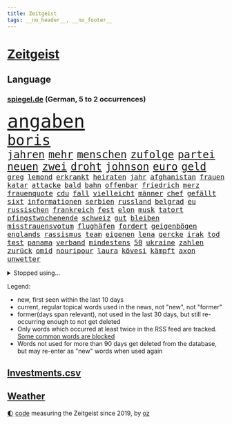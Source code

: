 ```yaml
---
title: Zeitgeist
tags: __no_header__, __no_footer__
---
```


# [Zeitgeist](https://oliz.io/zeitgeist/)

## Language

<h3><a href="https://www.spiegel.de" target="_blank">spiegel.de</a> (German, 5 to 2 occurrences)</h3>
<p style="font-family:monospace">
<span style="font-size:32pt"><a href="news_links.html#angaben" class="current">angaben</a></span>
<br>
<span style="font-size:25pt"><a href="news_links.html#boris" class="current">boris</a></span>
<br>
<span style="font-size:18pt"><a href="news_links.html#jahren" class="current">jahren</a></span>
<span style="font-size:18pt"><a href="news_links.html#mehr" class="current">mehr</a></span>
<span style="font-size:18pt"><a href="news_links.html#menschen" class="current">menschen</a></span>
<span style="font-size:18pt"><a href="news_links.html#zufolge" class="current">zufolge</a></span>
<span style="font-size:18pt"><a href="news_links.html#partei" class="current">partei</a></span>
<span style="font-size:18pt"><a href="news_links.html#neuen" class="current">neuen</a></span>
<span style="font-size:18pt"><a href="news_links.html#zwei" class="current">zwei</a></span>
<span style="font-size:18pt"><a href="news_links.html#droht" class="current">droht</a></span>
<span style="font-size:18pt"><a href="news_links.html#johnson" class="current">johnson</a></span>
<span style="font-size:18pt"><a href="news_links.html#euro" class="current">euro</a></span>
<span style="font-size:18pt"><a href="news_links.html#geld" class="current">geld</a></span>
<br>
<span style="font-size:12pt"><a href="news_links.html#greg" class="current">greg</a></span>
<span style="font-size:12pt"><a href="news_links.html#lemond" class="new">lemond</a></span>
<span style="font-size:12pt"><a href="news_links.html#erkrankt" class="current">erkrankt</a></span>
<span style="font-size:12pt"><a href="news_links.html#heiraten" class="current">heiraten</a></span>
<span style="font-size:12pt"><a href="news_links.html#jahr" class="current">jahr</a></span>
<span style="font-size:12pt"><a href="news_links.html#afghanistan" class="current">afghanistan</a></span>
<span style="font-size:12pt"><a href="news_links.html#frauen" class="current">frauen</a></span>
<span style="font-size:12pt"><a href="news_links.html#katar" class="current">katar</a></span>
<span style="font-size:12pt"><a href="news_links.html#attacke" class="current">attacke</a></span>
<span style="font-size:12pt"><a href="news_links.html#bald" class="current">bald</a></span>
<span style="font-size:12pt"><a href="news_links.html#bahn" class="current">bahn</a></span>
<span style="font-size:12pt"><a href="news_links.html#offenbar" class="current">offenbar</a></span>
<span style="font-size:12pt"><a href="news_links.html#friedrich" class="current">friedrich</a></span>
<span style="font-size:12pt"><a href="news_links.html#merz" class="current">merz</a></span>
<span style="font-size:12pt"><a href="news_links.html#frauenquote" class="current">frauenquote</a></span>
<span style="font-size:12pt"><a href="news_links.html#cdu" class="current">cdu</a></span>
<span style="font-size:12pt"><a href="news_links.html#fall" class="current">fall</a></span>
<span style="font-size:12pt"><a href="news_links.html#vielleicht" class="current">vielleicht</a></span>
<span style="font-size:12pt"><a href="news_links.html#männer" class="current">männer</a></span>
<span style="font-size:12pt"><a href="news_links.html#chef" class="current">chef</a></span>
<span style="font-size:12pt"><a href="news_links.html#gefällt" class="current">gefällt</a></span>
<span style="font-size:12pt"><a href="news_links.html#sixt" class="current">sixt</a></span>
<span style="font-size:12pt"><a href="news_links.html#informationen" class="current">informationen</a></span>
<span style="font-size:12pt"><a href="news_links.html#serbien" class="current">serbien</a></span>
<span style="font-size:12pt"><a href="news_links.html#russland" class="current">russland</a></span>
<span style="font-size:12pt"><a href="news_links.html#belgrad" class="current">belgrad</a></span>
<span style="font-size:12pt"><a href="news_links.html#eu" class="current">eu</a></span>
<span style="font-size:12pt"><a href="news_links.html#russischen" class="current">russischen</a></span>
<span style="font-size:12pt"><a href="news_links.html#frankreich" class="current">frankreich</a></span>
<span style="font-size:12pt"><a href="news_links.html#fest" class="current">fest</a></span>
<span style="font-size:12pt"><a href="news_links.html#elon" class="current">elon</a></span>
<span style="font-size:12pt"><a href="news_links.html#musk" class="current">musk</a></span>
<span style="font-size:12pt"><a href="news_links.html#tatort" class="current">tatort</a></span>
<span style="font-size:12pt"><a href="news_links.html#pfingstwochenende" class="new">pfingstwochenende</a></span>
<span style="font-size:12pt"><a href="news_links.html#schweiz" class="current">schweiz</a></span>
<span style="font-size:12pt"><a href="news_links.html#gut" class="current">gut</a></span>
<span style="font-size:12pt"><a href="news_links.html#bleiben" class="current">bleiben</a></span>
<span style="font-size:12pt"><a href="news_links.html#misstrauensvotum" class="current">misstrauensvotum</a></span>
<span style="font-size:12pt"><a href="news_links.html#flughäfen" class="current">flughäfen</a></span>
<span style="font-size:12pt"><a href="news_links.html#fordert" class="current">fordert</a></span>
<span style="font-size:12pt"><a href="news_links.html#geigenbögen" class="new">geigenbögen</a></span>
<span style="font-size:12pt"><a href="news_links.html#englands" class="current">englands</a></span>
<span style="font-size:12pt"><a href="news_links.html#rassismus" class="current">rassismus</a></span>
<span style="font-size:12pt"><a href="news_links.html#team" class="current">team</a></span>
<span style="font-size:12pt"><a href="news_links.html#eigenen" class="current">eigenen</a></span>
<span style="font-size:12pt"><a href="news_links.html#lena" class="new">lena</a></span>
<span style="font-size:12pt"><a href="news_links.html#gercke" class="new">gercke</a></span>
<span style="font-size:12pt"><a href="news_links.html#irak" class="current">irak</a></span>
<span style="font-size:12pt"><a href="news_links.html#tod" class="current">tod</a></span>
<span style="font-size:12pt"><a href="news_links.html#test" class="current">test</a></span>
<span style="font-size:12pt"><a href="news_links.html#panama" class="new">panama</a></span>
<span style="font-size:12pt"><a href="news_links.html#verband" class="current">verband</a></span>
<span style="font-size:12pt"><a href="news_links.html#mindestens" class="current">mindestens</a></span>
<span style="font-size:12pt"><a href="news_links.html#50" class="current">50</a></span>
<span style="font-size:12pt"><a href="news_links.html#ukraine" class="current">ukraine</a></span>
<span style="font-size:12pt"><a href="news_links.html#zahlen" class="current">zahlen</a></span>
<span style="font-size:12pt"><a href="news_links.html#zurück" class="current">zurück</a></span>
<span style="font-size:12pt"><a href="news_links.html#omid" class="current">omid</a></span>
<span style="font-size:12pt"><a href="news_links.html#nouripour" class="current">nouripour</a></span>
<span style="font-size:12pt"><a href="news_links.html#laura" class="current">laura</a></span>
<span style="font-size:12pt"><a href="news_links.html#kövesi" class="new">kövesi</a></span>
<span style="font-size:12pt"><a href="news_links.html#kämpft" class="current">kämpft</a></span>
<span style="font-size:12pt"><a href="news_links.html#axon" class="new">axon</a></span>
<span style="font-size:12pt"><a href="news_links.html#unwetter" class="current">unwetter</a></span>
</p>
<details>
<summary>Stopped using...</summary>
<p class="former" style="font-size:12pt">
positionen(593) beschwerde(591) enorm(591) entdeckten(591) geschäfte(591) benjamin(590) einiges(590) früh(590) gewissen(590) insekten(590) kita(590) legendären(590) unmöglich(590) wirecard(590) angeklagte(589) befürchten(589) diskriminierung(589) entschuldigt(589) erholt(589) scheuer(589) arbeitnehmer(588) bewährung(588) reul(588) schlag(588) sonne(588) unerwartet(588) unterschiede(588) zuerst(588) armenien(587) außenpolitik(587) entwicklungen(587) feierte(587) gast(587) kauft(587) manchen(587) niederländische(587) trauer(587) weise(587) 125(586) arsenal(586) beruf(586) desaster(586) einstieg(586) konzept(586) paare(586) persönliche(586) verlief(586) äußerungen(586) bernd(585) echte(585) flieht(585) gewerkschaft(585) jahrzehnten(585) kanzleramt(585) radikale(585) warnte(585) 65(584) bereiten(584) erheben(584) ernst(584) europäer(584) fortschritt(584) geboten(584) gegenseitig(584) jüngste(584) konzernchef(584) schiedsrichter(584) sicherheitskräfte(584) szene(584) terroristen(584) tests(584) treffer(584) usgericht(584) 150(583) bisschen(583) diskutieren(583) dubai(583) erscheinen(583) eskalieren(583) fahrt(583) infizierte(583) jagd(583) mangelt(583) minderjährige(583) unruhen(583) anlagen(582) ausflug(582) betriebe(582) bundestags(582) durchgesetzt(582) erzielt(582) grünheide(582) konjunktur(582) medienbericht(582) nachspiel(582) sendet(582) sichergestellt(582) tweet(582) umsatz(582) wurzeln(582) anbieten(581) bewährungsstrafe(581) maximal(581) mitarbeitern(581) plaßmann(581) stuttmann(581) unterstützer(581) ziemlich(581) 7(580) abgesetzt(580) franziskus(580) hunde(580) illegalen(580) klären(580) kollaps(580) rechtsextremisten(580) wohnen(580) bolsonaro(579) europäischer(579) geräte(579) jair(579) tagelang(579) weisen(579) 10(578) anschließend(578) behandeln(578) endgültig(578) rollen(578) verteidigung(578) 43(577) dachte(577) debatten(577) gemeinsamen(577) lernt(577) rekordhoch(577) tauchen(577) beleidigt(576) dementiert(576) erlebte(576) freunde(576) hände(576) reagierten(576) restaurants(576) brutal(575) erschöpft(575) gedanken(575) hunderten(575) leitet(575) milliarde(575) verspielt(575) ausschuss(574) kinos(574) nachfrage(574) tragödie(574) fakten(573) flüchtlingen(573) genehmigung(573) autoindustrie(572) sportlerinnen(572) 45(571) fortgesetzt(571) gefälschte(571) kindes(571) pflegekräfte(571) privat(571) baut(570) erfolgreichsten(570) ermordeten(570) forschung(570) patient(570) einiger(568) ostsee(568) vaters(568) aufhalten(567) frisch(567) gegnern(567) immunität(567) nase(567) verantwortung(567) verwandelt(567) übernommen(567) clemens(566) gesamten(566) küstenwache(566) signalisiert(566) le(564) aufgetaucht(563) auktion(563) landete(563) pkw(563) spitzenreiter(562) bestmarke(561) fan(561) laufenden(561) präsenz(561) vorwürfen(561) fürth(560) insolvenz(559) katja(559) stimmten(558) gastronomie(557) umfragewerte(557) pushbacks(556) pleite(555) kassierte(554) niederländischen(554) abgeschlossen(552) heutigen(552) football(551) verfassungsgericht(551) präsidentschaft(547) festhalten(545) veränderungen(544) vertraute(541) eingeschaltet(540) einblicke(538) engen(537) karlsruhe(536) entbrannt(534) flug(534) härtere(534) pentagon(533) sprit(532) weitreichende(531) offener(529) sammeln(529) spacex(527) marine(525) entführt(524) suv(524) coronafolgen(523) vereins(522) tolle(521) wmtitel(521) rechter(520) cdu/csu(517) aggressiv(516) stopp(512) behindert(511) pfleger(510) 15jährige(505) auslieferung(505) lieferketten(494) spritze(491) irgendwie(488) klettert(471) stromnetz(463) ausstellung(455) neonazis(455) rückgang(452) wolken(447) autobahnen(444) fängt(435) zusammengebrochen(423) happy(421) pressefreiheit(416) beleidigte(406) kanadischen(402) interessen(391) finanziert(390) institute(383) grünes(375) stolpert(367) 38(357) laster(357) gefälscht(353) tendenzen(350) organisierten(346) umfassende(335) chipmangel(333) lokal(333) träumt(331) ewigkeit(327) azubis(325) vorerkrankungen(324) arme(321) füllen(317) geldwäsche(314) white(313) spiegelpodcast(312) assange(311) wandte(309) geldstrafen(305) mächtigen(304) chaotischen(303) kleinkinder(303) verurteilung(303) wunderkind(299) ermordung(294) karrierecoach(294) gewürdigt(293) konzentriert(292) kapitolsturm(290) rohstoff(289) bezieht(287) pegasus(287) immobilienmarkt(285) vertretung(285) zerstörten(285) japans(283) revier(282) topmanager(282) ersetzt(281) angemeldet(280) bemerkbar(280) gestern(277) nicole(277) 69(276) binden(274) achtzigerjahren(273) aufträge(273) staatskonzern(273) lauf(270) musks(270) 400000(268) alternative(268) drauf(267) chappatte(266) stehlen(265) rights(264) watch(264) fische(263) liebsten(263) z(260) drehte(259) gewohnt(259) hessens(259) momente(259) müttern(259) scholz'(259) tabellenführer(259) hawaii(254) illegaler(254) gehälter(253) preiserhöhungen(253) reisten(253) tabellenführung(251) ernüchternd(250) gefiel(248) minderheiten(247) offene(247) verstärkung(245) ausreisen(244) lka(243) gysi(242) operationen(242) krieger(241) fehlender(240) gerichtsurteil(240) zuwachs(240) söders(239) gleichen(238) autoritäre(236) immobilie(236) arten(235) fracht(234) trage(234) zwecke(234) bundestagsdebatte(233) genesung(233) deaktiviert(232) bedauert(231) feministin(230) kleinere(230) überraschte(230) coronaprotest(229) genügt(229) inhaftierte(229) demut(227) basketballstar(226) empfing(225) energiekosten(225) realen(224) ham(222) unterhaus(221) spezielle(220) umstellung(220) wesen(220) berufen(219) gestiegenen(219) schmuggel(219) erneutes(218) franz(218) krankenkassen(217) leise(216) arbeitslosen(215) alarmieren(214) gaspreisen(208) gap(207) verheerendes(207) bestimmen(206) verblüffend(206) bedrängt(205) dan(205) herunter(205) parlamentarier(204) wirksam(201) döpfner(199) spielzeug(199) größtem(198) radikaler(198) verstorbene(198) aufpassen(197) bayernprofi(196) versenkt(196) luftwaffe(195) oberlandesgericht(195) stromausfall(194) legendäre(193) mohamed(192) verlobt(191) schmuck(190) steuereinnahmen(189) immobilienbesitzer(188) meldungen(188) nutzung(188) thorsten(188) kritikern(187) menschenrechtsorganisation(186) bekannteste(185) geschaut(184) blauen(183) summen(183) wahr(183) hotspur(181) mehrheitlich(181) perfekt(181) ablehnung(180) plattformen(180) feuerte(179) kürzer(179) ungestört(179) überraschenden(179) eegumlage(178) frisst(178) amanda(177) quält(177) schier(177) verschwörungstheorien(177) boykottieren(176) tatortvote(175) erlaubte(173) teslaaktien(173) tommy(173) wirtschaftlich(173) karneval(171) lebenslang(171) extremer(170) tories(170) kontakten(169) strompreise(169) mitleid(167) oskar(167) rekordzahl(167) thesen(167) guterres(166) promis(166) unogeneralsekretär(166) einschränken(165) erwiesen(164) tatwaffe(164) kalter(163) heran(162) künstlers(162) sotheby's(162) unendliche(162) verschiedener(162) versicherten(162) brandbrief(161) klaas(161) rostocker(161) spielzeit(161) dinosaurier(160) jederzeit(160) marius(160) ausliefern(159) emotional(159) geteilt(158) impfpässe(158) sagten(158) tschentscher(158) hoffe(155) unterzeichnen(155) coronaimpfpflicht(153) moralisch(152) omikronvariante(152) rätselhafter(151) traditionellen(150) mecklenburgvorpommerns(148) millionenbetrag(148) gemütlich(147) möchten(147) einzelfall(146) rechtsradikalen(146) jüngst(145) angelegt(144) beziehen(144) greuther(144) tennislegende(143) bowl(141) commerzbank(141) patzer(141) beamter(140) getäuscht(140) kern(140) ricarda(140) erschwert(139) europaweit(139) ungleich(139) abtransport(138) aktiver(138) inspiriert(138) charlotte(137) landsmann(137) schlaganfall(137) audi(136) geschlecht(136) sperma(136) auktionshaus(134) ausgebreitet(134) way(133) fernweh(132) getränke(132) lörrach(130) meere(130) atemnot(128) neuwagen(128) versteigerung(128) céline(127) erwachsener(126) flugzeugträger(126) gefeierten(126) gehackt(126) heuert(126) japaner(126) verhör(126) absolut(125) angreifen(125) verkaufte(125) zahlreicher(125) verkünden(124) engel(123) entfalten(123) trinkt(121) elden(120) hartes(120) igor(120) mitgliedstaaten(120) getragen(119) krimineller(118) verkürzung(118) abgerissen(117) ausraster(117) feuerwerkskörper(117) lucaapp(116) damalige(115) vorzeitigen(115) baldigen(113) aufgerüstet(112) kraftwerke(112) memoiren(112) reichlich(112) republikanerin(112) aneinander(111) kommunikation(111) erftstadt(110) klitschko(110) orange(110) ceo(109) eliten(109) insolvenzverfahren(109) zehntausenden(109) algerien(107) helgoland(107) beschuldigte(106) billige(106) verlässlich(106) auszuschließen(105) macher(105) ruhen(105) sánchez(105) überstehen(105) beriet(104) diebstahl(104) gastbeitrag(104) horror(104) m(104) preissprünge(104) 62(103) bekanntgegeben(103) lobende(103) westens(103) zahlungssystem(103) andrij(102) barbara(101) beckenbauer(101) fraglich(101) komplexe(101) murray(101) everton(100) milliardenschweren(100) assanges(99) eigentore(99) vorrangig(99) abgeschnitten(98) fragten(98) geldquellen(98) kansas(98) militärhilfe(98) nordseeküste(98) kontaktaufnahme(96) schwelle(96) ustruppen(96) ausgespäht(95) neil(95) usbundesstaaten(95) verarbeitet(95) verwaltung(95) zensur(95) grünenvorsitzende(94) herum(94) verzeichnen(94) eingesammelt(93) schnellste(93) sortiment(93) verwüstet(93) eubehörde(92) square(92) verpuffen(92) etabliert(91) befristete(90) jener(90) lebende(90) müllerwesternhagen(90) polizistin(90) tönnies(90) wilhelmshaven(90) kiesewetter(89) ohio(89) roderich(89) tappen(89) tessin(89) begleiten(88) kündigungswelle(88) milieu(88) ruht(88) samt(88) vierjähriger(88) ölgemälde(88) behauptete(87) betreibt(87) diskriminierend(87) geplanter(87) keir(87) labourchef(87) leak(87) mayer(87) niedriger(87) starmer(87) überlaufen(87) boykotts(86) börsenwert(86) durchlöchert(86) ernannten(86) ideal(86) lautstark(86) lästert(86) rekonstruktion(86) staatsanwälte(86) wmfinals(86) zombie(86) bombardiert(85) end(85) geschwächt(85) gestarteten(85) gitter(85) schlägen(85) stammen(85) 98(84) hitlers(84) ramadan(84) ronnie(84) year(84) 1982(83) abrechnung(83) fragwürdigen(83) harrte(83) russischorthodoxen(83) umgebung(83) zusammenziehen(83) angstzuständen(82) fight(82) weiwei(82) althaus(81) antisemitismusvorwürfe(81) bundeswehreinsatz(81) denselben(81) gebauer(81) skispringerin(81) ständigem(81) unerwartetes(81) versuchter(81) abgeschafft(80) erkrankten(80) ernsthaft(80) kurt(80) modi(80) motiven(80) muslime(80) narendra(80) thief(80) torwart(80) air(79) cumexskandal(79) dagmar(79) eminem(79) fantastisch(79) hacks(79) parlamente(79) südamerika(79) ökostrom(79) abgewendet(78) mau(78) oberpfalz(78) raketenstufe(78) sensationelle(78) bologna(77) brustkrebs(77) geschäftspartner(77) kanonen(77) kollabierte(77) königsfamilie(77) populärer(77) spdpromis(77) stromkosten(77) 170(76) daxkonzerns(76) erfolglosen(76) eukommissionspräsidentin(76) feuerwehreinsatz(76) menschlichen(76) rückrunde(76) bevorstehende(75) coachellafestival(75) inakzeptable(75) kelly(75) verspätet(75) friedhof(74) irrsinn(74) menschliches(74) teilrückzug(74) uralte(74) anflug(73) oleg(73) rissen(73) schwache(73) sportart(73) vereinslegende(73) antonia(72) bomben(72) brüste(72) kleben(72) luxusautos(72) manipulierter(72) verkommen(72) anliegen(71) bevorsteht(71) coronainfizierte(71) geweint(71) hinterbliebenen(71) messbar(71) süddeutschen(71) werbeverbot(71) boom(70) glimpflich(70) göttin(70) hapert(70) nintendo(70) statue(70) wii(70) 237(69) brandenburger(69) mohan(69) märkte(69) unmittelbar(69) vorgehens(69) befruchtung(68) bundesligaspiel(68) coronaviren(68) kran(68) stücke(68) zentraler(68) amtierende(67) ankläger(67) ansteuern(67) entwenden(67) chemikalien(66) dieter(66) energieträgern(66) gasimporte(66) gegenden(66) kremltruppen(66) rekordtief(66) stoff(66) überweisen(66) abrüstung(65) ausfällen(65) einreiseverbot(65) geheimdienstchef(65) grassiert(65) hingewiesen(65) höchstwahrscheinlich(65) itsicherheitsfirma(65) jüngstes(65) kletterten(65) konkretisiert(65) mobilität(65) sberbank(65) ukraineflüchtlinge(65) umsatzeinbruch(65) söhne(64) ulla(64) unfair(64) auswüchse(63) bedrohe(63) darstellungen(63) europatochter(63) masse(63) russisch(63) sberbanktochter(63) stromversorgung(63) beschießen(62) beschreiben(62) blutigen(62) landung(62) militärexperte(62) schwenkt(62) antwortet(61) brutalität(61) invasoren(61) kampfhubschrauber(61) saporischschja(61) schmerzt(61) schwindel(61) ampelfraktionen(60) feuerpause(60) kontrahentin(60) mobilmachung(60) pazifismus(60) ukrainedebatte(60) drosseln(59) fluchtkorridore(59) flüchten(59) großvater(59) kasse(59) speicher(59) teuerungsrate(59) 64(58) formel1fahrer(58) herzen(58) melanie(58) raketeneinschläge(58) zugzwang(58) blaue(57) wäldern(57) blau(56) clanmitglied(56) eingriffen(56) entgehen(56) geleitet(56) hauses(56) scheiterns(56) schul(56) sexismus(56) arche(55) blogger(55) microsoft(55) prominenter(55) bankkonto(54) bronzezeit(54) einsamen(54) rot(54) slowenien(54) aufbrechen(53) gasembargo(53) großstadt(53) helm(53) clankriminalität(52) krefeld(52) spart(52) verstimmungen(52) beigesetzt(51) betreuen(51) erpresst(51) fiala(51) journalistenverband(51) maßstab(51) modernen(51) nachkochen(51) petr(51) roll(51) simpler(51) braunschweig(50) cockpit(50) gemeint(50) islam(50) mechanismus(50) pfiffe(50) tenniskarriere(50) abgeraten(49) energiepolitik(49) eurofighter(49) oligarch(49) unsicherheit(49) 177(48) aufkommt(48) dilemma(48) madness(48) anwohnern(47) offiziere(47) raser(47) europatour(46) illusionen(46) nachhaltigen(46) nico(46) prosiebensat1(46) reduzierung(46) scheuen(46) bewegte(45) erpressung(45) köpfe(45) resultat(45) spannenden(45) zurückhaltend(45) beerdigen(44) bereut(44) bulgarien(44) derartige(44) erleichterung(44) geheimdienstler(44) geist(44) größerer(44) kaspersky(44) lafontaine(44) nachrichtenagenturen(44) sanktionsliste(44) wiener(44) agentur(43) bahrain(43) behutsam(43) kasperskysoftware(43) leitungen(43) umsätze(43) aufstiegsrennen(42) puma(42) putinvertrauten(42) teamleiter(42) 47(41) auffangstation(41) esa(41) fdpministerin(41) immobilienkonzern(41) spiels(41) verkäufe(41) westphal(41) 38jährigen(40) aufgebracht(40) brooks(40) energiepauschale(40) erforderlich(40) hirnforscher(40) ostukrainische(40) utah(40) earth(39) einkaufszentrum(39) fox(39) aufgeführt(38) beigelegt(38) blauer(38) fabulierte(38) gasengpass(38) informanten(38) israelreise(38) lebenslauf(38) millionenstädte(38) pkwmaut(38) spritschlucker(38) tarifstreit(38) zurückschlagen(38) abgedreht(37) donbas(37) eingekesselten(37) spalten(37) transmenschen(37) angehören(36) diagnostiziert(36) disco(36) geburtstagspartys(36) globalisierung(36) kläger(36) minimal(36) nationalgardisten(36) überzeugungen(36) asphalt(35) attraktiv(35) fücks(35) gil(35) kiewreise(35) nuklearwaffen(35) ofarim(35) substanzen(35) filiale(34) flüssigerdgasterminals(34) fördert(34) lobte(34) pfiffen(34) theoretisch(34) abhängen(33) ausprobieren(33) dino(33) johan(33) russlandgeschäft(33) schönen(33) beliebtesten(32) bestechlichkeit(32) fördermittel(32) immobilienkonzerns(32) marken(32) ordnen(32) autohersteller(31) dresdener(31) fastenmonat(31) friedensbewegte(31) kotropfen(31) oleh(31) staatsballett(31) anschuldigungen(30) auffüllen(30) leitartikel(30) rezepte(30) schoa(30) ullrich(30) weiblichen(30) zahnarzt(30) abschläge(29) autokonzern(29) fernseher(29) fsb(29) tagelanger(29) essay(28) euroraum(28) exkanzlerin(28) gaszahlung(28) mangelnden(28) portion(28) vergewaltigungen(28) beschwichtigt(27) drittstaaten(27) kriegsparteien(27) flotte(26) gashahn(26) rüstungsindustrie(26) ukrainebesuch(26) élyséepalast(26) ausgeräumt(25) choreograf(25) dichtmachen(25) ego(25) eisbären(25) fleischkonsum(25) frankreichwahl(25) labor(25) antisemiten(24) aserbaidschan(24) bergkarabach(24) bogen(24) freitesten(24) heiß(24) kämpfende(24) lieferanten(24) tonnenschwerer(24) vergehen(24) barth(23) darknet(23) frontmann(23) leihen(23) mutterfirma(23) siebthöchsten(23) wahlalter(23) witze(23) bernabéu(22) grandioses(22) pc(22) söhnen(22) eingekauft(21) fahrgastverband(21) jersey(21) villarreal(21) aufstocken(20) f***(20) mekka(20) mittag(20) t(20) unternehmerin(20) verstehe(20) übergriff(20) rocket(19) bryan(18) bundesnachrichtendienst(18) enttäuschenden(18) planet(18) sommerferien(18) tanker(18) verliefen(18) visionen(18) cia(17) grizzlies(17) jérôme(17) memphis(17) osterfeiertagen(17) passanten(17) usauslandsgeheimdienst(17) fa(16) komplizierte(16) simulieren(16) subversiven(16) amtsgericht(15) aufstiegskampf(15) dahin(15) energiemanager(15) regionalpräsident(15) reißen(15) taz(15) tempelberg(15) absurder(14) aufgegangen(14) ifoinstituts(14) kremlherrscher(14) tags(14) terrorzelle(14) wünsche(14) bespitzelung(13) birnbaum(13) eonchef(13) kishida(13) königliche(13) leonhard(13) pogba(13) südafrikas(13) eingeschlossenen(12) eumitgliedstaaten(12) mariupols(12) panzerlieferungen(12) produktionsprobleme(12) traditionsreichen(12) zentralafrikanische(12) zusammenhängen(12) habecks(11) löschung(11) neuartige(11) nou(11) positionieren(11) spieltage(11) wahlkampfveranstaltung(11)
</p>
</details>
<p>Legend:
<ul>
<li><span class="new">new</span>, first seen within the last 10 days</li>
<li><span class="current">current</span>, regular topical words used in the news, not "new", not "former"</li>
<li><span class="former">former(days span relevant)</span>, not used in the last 30 days, but still re-occurring enough to not get deleted</li>
<li>Only words which occurred at least twice in the RSS feed are tracked. <a href="language/filters.py">Some common words are blocked</a></li>
<li>Words not used for more than 90 days get deleted from the database, but may re-enter as "new" words when used again</li>
</ul>
</p>

## [Investments](investments.html)[.csv](investments.csv)

## [Weather](weather.html)

<footer>
<a href="javascript:toggleTheme()" class="nav">🌓</a>
<a href="https://github.com/ooz/zeitgeist">code</a> measuring the Zeitgeist since 2019, by <a href="https://oliz.io">oz</a>
</footer>
